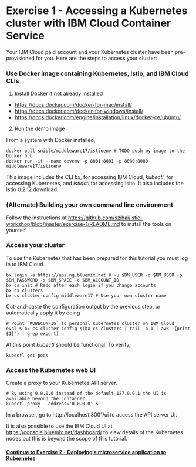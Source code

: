 # Exercise 1 - Accessing a Kubernetes cluster with IBM Cloud Container Service

Your IBM Cloud paid account and your Kubernetes cluster have been pre-provisioned for you. Here are the steps to access your cluster:

### Use Docker image containing Kubernetes, Istio, and IBM Cloud CLIs

1. Install Docker if not already installed
- https://docs.docker.com/docker-for-mac/install/
- https://docs.docker.com/docker-for-windows/install/
- https://docs.docker.com/engine/installation/linux/docker-ce/ubuntu/

2. Run the demo image

From a system with Docker installed,

```
docker pull snible/middleware17/istioenv # TODO push my image to the Docker hub
docker run -it --name devenv -p 8001:8001 -p 8080:8080 middleware17/istioenv
```

This image includes the CLI _bx_, for accessing IBM Cloud, _kubectl_, for accessing Kubernetes,
and _istioctl_ for accessing Istio.  It also includes the Istio 0.2.12 download.

### (Alternate) Building your own command line environment

Follow the instructions at https://github.com/szihai/istio-workshop/blob/master/exercise-1/README.md to
install the tools on yourself.

### Access your cluster

To use the Kubernetes
that has been prepared for this tutorial you must log in to IBM Cloud.

```
bx login -a https://api.ng.bluemix.net # -u $BM_USER -o $BM_USER -p $BM_PASSWORD -s $BM_SPACE -c $BM_ACCOUNT_ID
bx cs init # Redo after each login if you change accounts
bx cs clusters
bx cs cluster-config middleware17 # Use your own cluster name
```

Cut-and-paste the configuration output by the previous step, or automatically apply it by doing

```
# Point `KUBECONFIG` to personal Kubernetes cluster on IBM Cloud
eval $(bx cs cluster-config $(bx cs clusters | tail -n 1 | awk '{print $1}') | grep export)
```

At this point _kubectl_ should be functional.  To verify,

```
kubectl get pods
```

### Access the Kubernetes web UI


Create a proxy to your Kubernetes API server.

```
# By using 0.0.0.0 instead of the default 127.0.0.1 the UI is available beyond the container
kubectl proxy --address='0.0.0.0' &
```

In a browser, go to http://localhost:8001/ui to access the API server UI.

It is also possible to use the IBM Cloud UI at https://console.bluemix.net/dashboard/
to view details of the Kubernetes nodes but this is beyond the scope of this tutorial.

#### [Continue to Exercise 2 - Deploying a microservice application to Kubernetes](../exercise-2/README.md)
